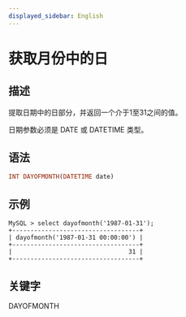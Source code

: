 ```yaml
---
displayed_sidebar: English
---
```


# 获取月份中的日

## 描述

提取日期中的日部分，并返回一个介于1至31之间的值。

日期参数必须是 DATE 或 DATETIME 类型。

## 语法

```Haskell
INT DAYOFMONTH(DATETIME date)
```

## 示例

```Plain
MySQL > select dayofmonth('1987-01-31');
+-----------------------------------+
| dayofmonth('1987-01-31 00:00:00') |
+-----------------------------------+
|                                31 |
+-----------------------------------+
```

## 关键字

DAYOFMONTH

